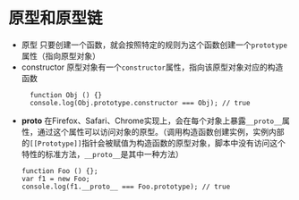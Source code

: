 # 原型和原型链
- 原型
  只要创建一个函数，就会按照特定的规则为这个函数创建一个`prototype`属性（指向原型对象）
- constructor
  原型对象有一个`constructor`属性，指向该原型对象对应的构造函数
  ```
    function Obj () {}
    console.log(Obj.prototype.constructor === Obj); // true
  ```
- __proto__
  在Firefox、Safari、Chrome实现上，会在每个对象上暴露`__proto__`属性，通过这个属性可以访问对象的原型。（调用构造函数创建实例，实例内部的`[[Prototype]]`指针会被赋值为构造函数的原型对象，脚本中没有访问这个特性的标准方法，`__proto__`是其中一种方法）
  ```
  function Foo () {};
  var f1 = new Foo;
  console.log(f1.__proto__ === Foo.prototype); // true
  ```
